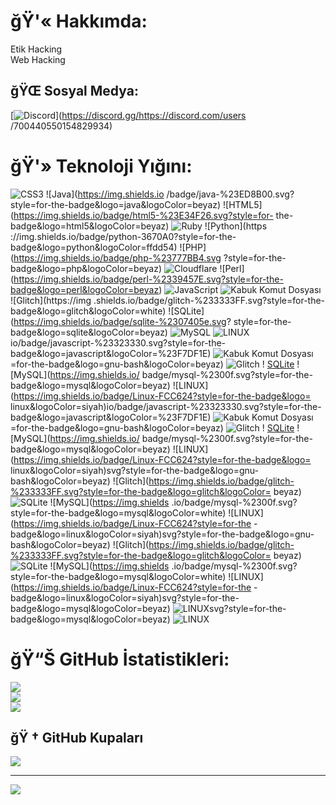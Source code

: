 # ğŸ'« Hakkımda:
Etik Hacking<br>Web Hacking


## ğŸŒ Sosyal Medya:
[![Discord](https://img.shields.io/badge/Discord-%237289DA.svg?logo=discord&logoColor=white)](https://discord.gg/https://discord.com/users /700440550154829934)

# ğŸ'» Teknoloji Yığını:
![CSS3](https://img.shields.io/badge/css3-%231572B6.svg?style=for-the-badge&logo=css3&logoColor=white) ![Java](https://img.shields.io /badge/java-%23ED8B00.svg?style=for-the-badge&logo=java&logoColor=beyaz) ![HTML5](https://img.shields.io/badge/html5-%23E34F26.svg?style=for- the-badge&logo=html5&logoColor=beyaz) ![Ruby](https://img.shields.io/badge/ruby-%23CC342D.svg?style=for-the-badge&logo=ruby&logoColor=beyaz) ![Python](https ://img.shields.io/badge/python-3670A0?style=for-the-badge&logo=python&logoColor=ffdd54) ![PHP](https://img.shields.io/badge/php-%23777BB4.svg ?style=for-the-badge&logo=php&logoColor=beyaz) ![Cloudflare](https://img.shields.io/badge/Cloudflare-F38020?style=for-the-badge&logo=Cloudflare&logoColor=beyaz) ![Perl] (https://img.shields.io/badge/perl-%2339457E.svg?style=for-the-badge&logo=perl&logoColor=beyaz) ![JavaScript](https://img.shields.io/badge/javascript-%23323330.svg?style=for-the-badge&logo=javascript&logoColor=%23F7DF1E ) ![Kabuk Komut Dosyası](https://img.shields.io/badge/shell_script-%23121011.svg?style=for-the-badge&logo=gnu-bash&logoColor=white) ![Glitch](https://img .shields.io/badge/glitch-%233333FF.svg?style=for-the-badge&logo=glitch&logoColor=white) ![SQLite](https://img.shields.io/badge/sqlite-%2307405e.svg? style=for-the-badge&logo=sqlite&logoColor=beyaz) ![MySQL](https://img.shields.io/badge/mysql-%2300f.svg?style=for-the-badge&logo=mysql&logoColor=beyaz) ![ LINUX](https://img.shields.io/badge/Linux-FCC624?style=for-the-badge&logo=linux&logoColor=black)io/badge/javascript-%23323330.svg?style=for-the-badge&logo=javascript&logoColor=%23F7DF1E) ![Kabuk Komut Dosyası](https://img.shields.io/badge/shell_script-%23121011.svg?style) =for-the-badge&logo=gnu-bash&logoColor=beyaz) ![Glitch](https://img.shields.io/badge/glitch-%233333FF.svg?style=for-the-badge&logo=glitch&logoColor=beyaz) ! [SQLite](https://img.shields.io/badge/sqlite-%2307405e.svg?style=for-the-badge&logo=sqlite&logoColor=white) ![MySQL](https://img.shields.io/ badge/mysql-%2300f.svg?style=for-the-badge&logo=mysql&logoColor=beyaz) ![LINUX](https://img.shields.io/badge/Linux-FCC624?style=for-the-badge&logo= linux&logoColor=siyah)io/badge/javascript-%23323330.svg?style=for-the-badge&logo=javascript&logoColor=%23F7DF1E) ![Kabuk Komut Dosyası](https://img.shields.io/badge/shell_script-%23121011.svg?style) =for-the-badge&logo=gnu-bash&logoColor=beyaz) ![Glitch](https://img.shields.io/badge/glitch-%233333FF.svg?style=for-the-badge&logo=glitch&logoColor=beyaz) ! [SQLite](https://img.shields.io/badge/sqlite-%2307405e.svg?style=for-the-badge&logo=sqlite&logoColor=white) ![MySQL](https://img.shields.io/ badge/mysql-%2300f.svg?style=for-the-badge&logo=mysql&logoColor=beyaz) ![LINUX](https://img.shields.io/badge/Linux-FCC624?style=for-the-badge&logo= linux&logoColor=siyah)svg?style=for-the-badge&logo=gnu-bash&logoColor=beyaz) ![Glitch](https://img.shields.io/badge/glitch-%233333FF.svg?style=for-the-badge&logo=glitch&logoColor= beyaz) ![SQLite](https://img.shields.io/badge/sqlite-%2307405e.svg?style=for-the-badge&logo=sqlite&logoColor=white) ![MySQL](https://img.shields .io/badge/mysql-%2300f.svg?style=for-the-badge&logo=mysql&logoColor=white) ![LINUX](https://img.shields.io/badge/Linux-FCC624?style=for-the -badge&logo=linux&logoColor=siyah)svg?style=for-the-badge&logo=gnu-bash&logoColor=beyaz) ![Glitch](https://img.shields.io/badge/glitch-%233333FF.svg?style=for-the-badge&logo=glitch&logoColor= beyaz) ![SQLite](https://img.shields.io/badge/sqlite-%2307405e.svg?style=for-the-badge&logo=sqlite&logoColor=white) ![MySQL](https://img.shields .io/badge/mysql-%2300f.svg?style=for-the-badge&logo=mysql&logoColor=white) ![LINUX](https://img.shields.io/badge/Linux-FCC624?style=for-the -badge&logo=linux&logoColor=siyah)svg?style=for-the-badge&logo=mysql&logoColor=beyaz) ![LINUX](https://img.shields.io/badge/Linux-FCC624?style=for-the-badge&logo=linux&logoColor=black)svg?style=for-the-badge&logo=mysql&logoColor=beyaz) ![LINUX](https://img.shields.io/badge/Linux-FCC624?style=for-the-badge&logo=linux&logoColor=black)
# ğŸ“Š GitHub İstatistikleri:
![](https://github-readme-stats.vercel.app/api?username=xNovem&theme=dark&hide_border=false&include_all_commits=true&count_private=false)<br/>
![](https://github-readme-streak-stats.herokuapp.com/?user=xNovem&theme=dark&hide_border=false)<br/>
![](https://github-readme-stats.vercel.app/api/top-langs/?username=xNovem&theme=dark&hide_border=false&include_all_commits=true&count_private=false&layout=compact)

## ğŸ † GitHub Kupaları
![](https://github-profile-trophy.vercel.app/?username=xNovem&theme=radical&no-frame=false&no-bg=true&margin-w=4)

---
[![](https://visitcount.itsvg.in/api?id=xNovem&icon=7&color=12)](https://visitcount.itsvg.in)

<!-- Gururla GPRM ( https://gprm.itsvg.in ) ile oluşturulmuştur -->
